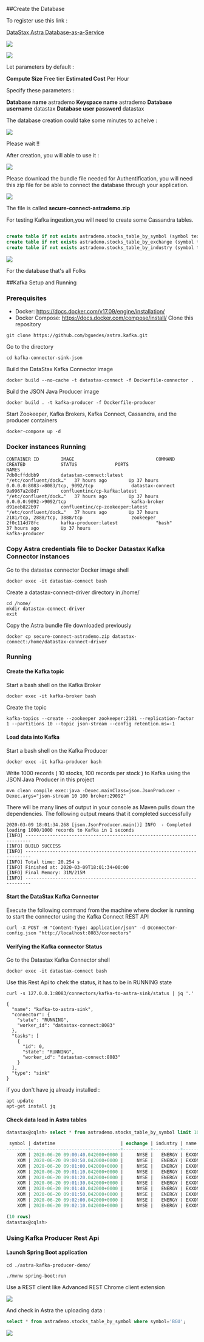 
##Create the Database

To register use this link :

[DataStax Astra Database-as-a-Service](https://astra.datastax.com/register)



![](https://raw.githubusercontent.com/bguedes/static/master/astraRegister.png)



![](https://raw.githubusercontent.com/bguedes/static/master/astraCreateDatabaseStep1.png)

Let parameters by default :

**Compute Size**
	Free tier
**Estimated Cost**
	Per Hour

Specify these parameters :

**Database name**			astrademo
**Keyspace name**			astrademo
**Database username**		datastax
**Database user password**	datastax


The database creation could take some minutes to acheive :

![](https://raw.githubusercontent.com/bguedes/static/master/astraCreateDatabaseProcessing.png)

Please wait !!

After creation, you will able to use it :

![](https://raw.githubusercontent.com/bguedes/static/master/astraDatabaseCreated.png)

Please download the bundle file needed for Authentification, you will need this zip file for be able to connect the database through your application.

![](https://raw.githubusercontent.com/bguedes/static/master/astraDatabaseBundleAuthenticationFile.png)

The file is called **secure-connect-astrademo.zip**

For testing Kafka ingestion,you will need to create some Cassandra tables.

```sql

create table if not exists astrademo.stocks_table_by_symbol (symbol text, datetime timestamp, exchange text, industry text, name text, value double, PRIMARY KEY (symbol, datetime));
create table if not exists astrademo.stocks_table_by_exchange (symbol text, datetime timestamp, exchange text, industry text, name text, value double, PRIMARY KEY (exchange, datetime));
create table if not exists astrademo.stocks_table_by_industry (symbol text, datetime timestamp, exchange text, industry text, name text, value double, PRIMARY KEY (industry, datetime));

```

![](https://raw.githubusercontent.com/bguedes/static/master/astraCreateTablesForKafkaTest.png)

For the database that's all Folks

##Kafka Setup and Running

### Prerequisites
- Docker: https://docs.docker.com/v17.09/engine/installation/
- Docker Compose: https://docs.docker.com/compose/install/
Clone this repository
```
git clone https://github.com/bguedes/astra.kafka.git
```

Go to the directory
```
cd kafka-connector-sink-json
```

Build the DataStax Kafka Connector image
```
docker build --no-cache -t datastax-connect -f Dockerfile-connector .
```

Build the JSON Java Producer image
```
docker build . -t kafka-producer -f Dockerfile-producer
```

Start Zookeeper, Kafka Brokers, Kafka Connect, Cassandra, and the producer containers
```
docker-compose up -d
```

### Docker instances Running

```
CONTAINER ID        IMAGE                              COMMAND                  CREATED             STATUS              PORTS                                         NAMES
7db0cffddbb9        datastax-connect:latest            "/etc/confluent/dock…"   37 hours ago        Up 37 hours         0.0.0.0:8083->8083/tcp, 9092/tcp              datastax-connect
9a9967a2d8d7        confluentinc/cp-kafka:latest       "/etc/confluent/dock…"   37 hours ago        Up 37 hours         0.0.0.0:9092->9092/tcp                        kafka-broker
d91eeb822b97        confluentinc/cp-zookeeper:latest   "/etc/confluent/dock…"   37 hours ago        Up 37 hours         2181/tcp, 2888/tcp, 3888/tcp                  zookeeper
2f0c114d78fc        kafka-producer:latest              "bash"                   37 hours ago        Up 37 hours                                                       kafka-producer
```

### Copy Astra credentials file to Docker Datastax Kafka Connector instances

Go to the datastax connector Docker image shell

```
docker exec -it datastax-connect bash
```

Create a datastax-connect-driver directory in /home/

```
cd /home/
mkdir datastax-connect-driver
exit
```

Copy the Astra bundle file downloaded previously

```
docker cp secure-connect-astrademo.zip datastax-connect:/home/datastax-connect-driver
```

### Running

#### Create the Kafka topic
Start a bash shell on the Kafka Broker
```
docker exec -it kafka-broker bash
```
Create the topic
```
kafka-topics --create --zookeeper zookeeper:2181 --replication-factor 1 --partitions 10 --topic json-stream --config retention.ms=-1
```

#### Load data into Kafka
Start a bash shell on the Kafka Producer
```
docker exec -it kafka-producer bash
```
Write 1000 records ( 10 stocks, 100 records per stock ) to Kafka using the JSON Java Producer in this project
```
mvn clean compile exec:java -Dexec.mainClass=json.JsonProducer -Dexec.args="json-stream 10 100 broker:29092"
```
There will be many lines of output in your console as Maven pulls down the dependencies. The following output means that it completed successfully
```
2020-03-09 18:01:34.268 [json.JsonProducer.main()] INFO  - Completed loading 1000/1000 records to Kafka in 1 seconds
[INFO] ------------------------------------------------------------------------
[INFO] BUILD SUCCESS
[INFO] ------------------------------------------------------------------------
[INFO] Total time: 20.254 s
[INFO] Finished at: 2020-03-09T18:01:34+00:00
[INFO] Final Memory: 31M/215M
[INFO] ------------------------------------------------------------------------
```

#### Start the DataStax Kafka Connector
Execute the following command from the machine where docker is running to start the connector using the Kafka Connect REST API
```
curl -X POST -H "Content-Type: application/json" -d @connector-config.json "http://localhost:8083/connectors"
```

#### Verifying the Kafka connector Status

Go to the Datastax Kafka Connector shell

```
docker exec -it datastax-connect bash
```

Use this Rest Api to chek the status, it has to be in RUNNING state

```
curl -s 127.0.0.1:8083/connectors/kafka-to-astra-sink/status | jq '.'

{
  "name": "kafka-to-astra-sink",
  "connector": {
    "state": "RUNNING",
    "worker_id": "datastax-connect:8083"
  },
  "tasks": [
    {
      "id": 0,
      "state": "RUNNING",
      "worker_id": "datastax-connect:8083"
    }
  ],
  "type": "sink"
}
```

if you don't have jq already installed :

```
apt update
apt-get install jq
```

#### Check data load in Astra tables

```sql
datastax@cqlsh> select * from astrademo.stocks_table_by_symbol limit 10;

 symbol | datetime                        | exchange | industry | name        | value
--------+---------------------------------+----------+----------+-------------+----------
    XOM | 2020-06-20 09:00:40.042000+0000 |     NYSE |   ENERGY | EXXON MOBIL | 80.20207
    XOM | 2020-06-20 09:00:50.042000+0000 |     NYSE |   ENERGY | EXXON MOBIL | 79.53933
    XOM | 2020-06-20 09:01:00.042000+0000 |     NYSE |   ENERGY | EXXON MOBIL | 79.94806
    XOM | 2020-06-20 09:01:10.042000+0000 |     NYSE |   ENERGY | EXXON MOBIL | 79.21969
    XOM | 2020-06-20 09:01:20.042000+0000 |     NYSE |   ENERGY | EXXON MOBIL | 79.24684
    XOM | 2020-06-20 09:01:30.042000+0000 |     NYSE |   ENERGY | EXXON MOBIL | 79.74106
    XOM | 2020-06-20 09:01:40.042000+0000 |     NYSE |   ENERGY | EXXON MOBIL | 80.46026
    XOM | 2020-06-20 09:01:50.042000+0000 |     NYSE |   ENERGY | EXXON MOBIL | 79.96613
    XOM | 2020-06-20 09:02:00.042000+0000 |     NYSE |   ENERGY | EXXON MOBIL | 79.57981
    XOM | 2020-06-20 09:02:10.042000+0000 |     NYSE |   ENERGY | EXXON MOBIL | 80.22131

(10 rows)
datastax@cqlsh>
```

### Using Kafka Producer Rest Api

#### Launch Spring Boot application

```shell
cd ./astra-kafka-producer-demo/

./mvnw spring-boot:run
```

Use a REST client like Advanced REST Chrome client extension

![](https://raw.githubusercontent.com/bguedes/static/master/AstraKafkaRestExample.png)

And check in Astra the uploading data :

```sql
select * from astrademo.stocks_table_by_symbol where symbol='BGU';
```

![](https://raw.githubusercontent.com/bguedes/static/master/astraKafkaProducerRestApiResult.png)
